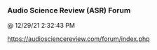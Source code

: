﻿

### Audio Science Review (ASR) Forum
@ 12/29/21 2:32:43 PM

https://audiosciencereview.com/forum/index.php


